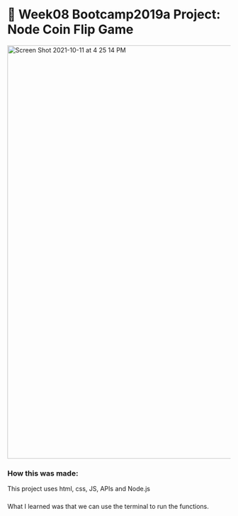 # 💸 Week08 Bootcamp2019a Project: Node Coin Flip Game
<img width="933" alt="Screen Shot 2021-10-11 at 4 25 14 PM" src="https://user-images.githubusercontent.com/78456343/136851602-99882ebf-ee53-41f6-ba96-39b115ec3e18.png">

### How this was made:
This project uses html, css, JS, APIs and Node.js

### 
What I learned was that we can use the terminal to run the functions.
